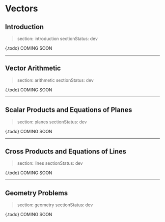 # Vectors

## Introduction

> section: introduction
> sectionStatus: dev

{.todo} COMING SOON

---

## Vector Arithmetic

> section: arithmetic
> sectionStatus: dev

{.todo} COMING SOON

---

## Scalar Products and Equations of Planes

> section: planes
> sectionStatus: dev

{.todo} COMING SOON

---

## Cross Products and Equations of Lines

> section: lines
> sectionStatus: dev

{.todo} COMING SOON

---

## Geometry Problems

> section: geometry
> sectionStatus: dev

{.todo} COMING SOON
